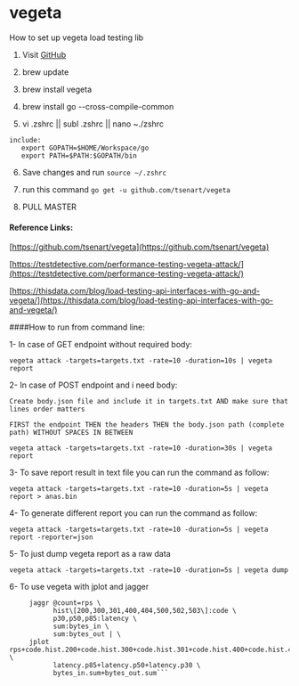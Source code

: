 # vegeta
How to set up vegeta load testing lib

1. Visit [GitHub](https://github.com/tsenart/vegeta)

2. brew update

3. brew install vegeta

4. brew install go --cross-compile-common

5. vi .zshrc || subl .zshrc || nano ~./zshrc
    
```
include:
   export GOPATH=$HOME/Workspace/go
   export PATH=$PATH:$GOPATH/bin
```

6. Save changes and run `source ~/.zshrc`

7. run this command `go get -u github.com/tsenart/vegeta`

8. PULL MASTER



#### Reference Links:

[https://github.com/tsenart/vegeta](https://github.com/tsenart/vegeta)

[https://testdetective.com/performance-testing-vegeta-attack/](https://testdetective.com/performance-testing-vegeta-attack/)

[https://thisdata.com/blog/load-testing-api-interfaces-with-go-and-vegeta/](https://thisdata.com/blog/load-testing-api-interfaces-with-go-and-vegeta/)


####How to run from command line:

1- In case of GET endpoint without required body:

`vegeta attack -targets=targets.txt -rate=10 -duration=10s | vegeta report`

2- In case of POST endpoint and i need body:

`Create body.json file and include it in targets.txt AND make sure that lines order matters`

`FIRST the endpoint THEN the headers THEN the body.json path (complete path) WITHOUT SPACES IN BETWEEN`

`vegeta attack -targets=targets.txt -rate=10 -duration=30s | vegeta report`

3- To save report result in text file you can run the command as follow:

`vegeta attack -targets=targets.txt -rate=10 -duration=5s | vegeta report > anas.bin`

4- To generate different report you can run the command as follow:

`vegeta attack -targets=targets.txt -rate=10 -duration=5s | vegeta report -reporter=json`

5- To just dump vegeta report as a raw data

```vegeta attack -targets=targets.txt -rate=10 -duration=5s | vegeta dump```

6- To use vegeta with jplot and jagger

``` vegeta attack -targets=targets.txt -rate=20 -duration=15m | vegeta dump | \
     jaggr @count=rps \
           hist\[200,300,301,400,404,500,502,503\]:code \
           p30,p50,p85:latency \
           sum:bytes_in \
           sum:bytes_out | \
     jplot rps+code.hist.200+code.hist.300+code.hist.301+code.hist.400+code.hist.404+code.hist.500+code.hist.502+code.hist.503 \
           latency.p85+latency.p50+latency.p30 \
           bytes_in.sum+bytes_out.sum```
